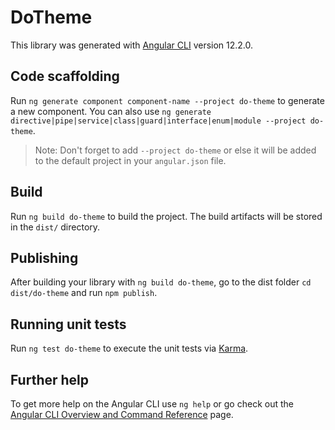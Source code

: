 # DoTheme

This library was generated with [Angular CLI](https://github.com/angular/angular-cli) version 12.2.0.

## Code scaffolding

Run `ng generate component component-name --project do-theme` to generate a new component. You can also use `ng generate directive|pipe|service|class|guard|interface|enum|module --project do-theme`.
> Note: Don't forget to add `--project do-theme` or else it will be added to the default project in your `angular.json` file. 

## Build

Run `ng build do-theme` to build the project. The build artifacts will be stored in the `dist/` directory.

## Publishing

After building your library with `ng build do-theme`, go to the dist folder `cd dist/do-theme` and run `npm publish`.

## Running unit tests

Run `ng test do-theme` to execute the unit tests via [Karma](https://karma-runner.github.io).

## Further help

To get more help on the Angular CLI use `ng help` or go check out the [Angular CLI Overview and Command Reference](https://angular.io/cli) page.
